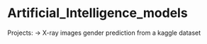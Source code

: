 # Artificial_Intelligence_models

Projects: 
-> X-ray images gender prediction from a kaggle dataset 
